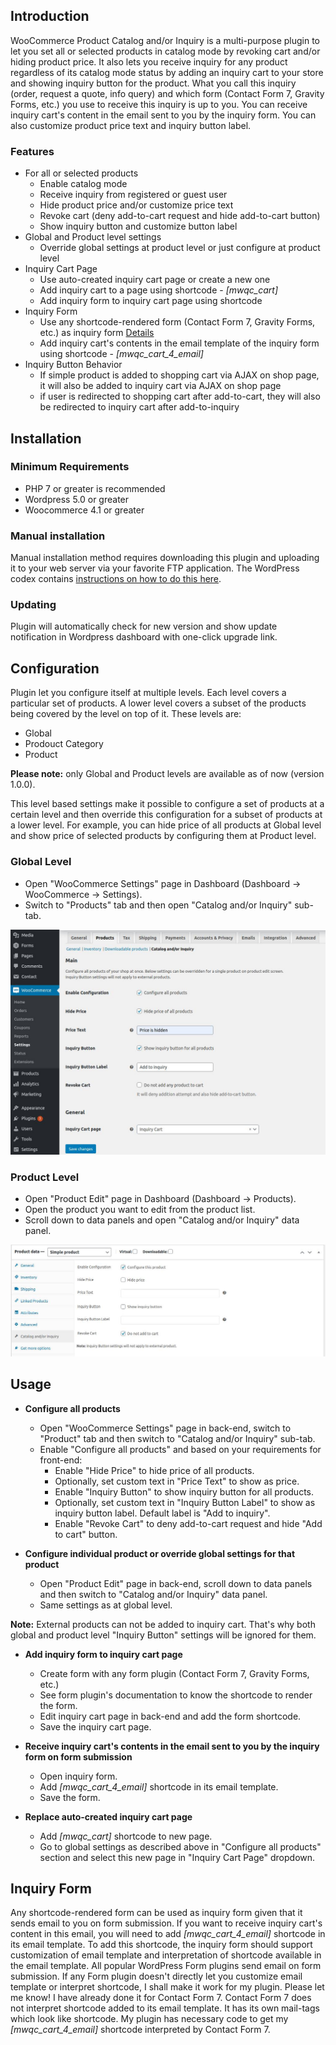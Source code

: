 
## Introduction
WooCommerce Product Catalog and/or Inquiry is a multi-purpose plugin to let you set all or selected products in catalog mode by revoking cart and/or hiding product price. It also lets you receive inquiry for any product regardless of its catalog mode status by adding an inquiry cart to your store and showing inquiry button for the product. What you call this inquiry (order, request a quote, info query) and which form (Contact Form 7, Gravity Forms, etc.) you use to receive this inquiry is up to you. You can receive inquiry cart's content in the email sent to you by the inquiry form. You can also customize product price text and inquiry button label.

### Features
- For all or selected products
  - Enable catalog mode
  - Receive inquiry from registered or guest user
  - Hide product price and/or customize price text
  - Revoke cart (deny add-to-cart request and hide add-to-cart button)
  - Show inquiry button and customize button label
- Global and Product level settings
    - Override global settings at product level or just configure at product level
- Inquiry Cart Page
  - Use auto-created inquiry cart page or create a new one
  - Add inquiry cart to a page using shortcode - *[mwqc_cart]*
  - Add inquiry form to inquiry cart page using shortcode
- Inquiry Form
  - Use any shortcode-rendered form (Contact Form 7, Gravity Forms, etc.) as inquiry form [Details](#inquiry-form "Read more about inquiry form")
  - Add inquiry cart's contents in the email template of the inquiry form using shortcode - *[mwqc_cart_4_email]*
- Inquiry Button Behavior
  - If simple product is added to shopping cart via AJAX on shop page, it will also be added to inquiry cart via AJAX on shop page
  - if user is redirected to shopping cart after add-to-cart, they will also be redirected to inquiry cart after add-to-inquiry


## Installation

### Minimum Requirements

- PHP 7 or greater is recommended
- Wordpress 5.0 or greater
- Woocommerce 4.1 or greater

### Manual installation

Manual installation method requires downloading this plugin and uploading it to your web server via your favorite FTP application. The WordPress codex contains [instructions on how to do this here](https://wordpress.org/support/article/managing-plugins/#manual-plugin-installation).

### Updating

Plugin will automatically check for new version and show update notification in Wordpress dashboard with one-click upgrade link.

## Configuration

Plugin let you configure itself at multiple levels. Each level covers a particular set of products. A lower level covers a subset of the products being covered by the level on top of it. These levels are:
- Global
- Prodouct Category
- Product

**Please note:** only Global and Product levels are available as of now (version 1.0.0).

This level based settings make it possible to configure a set of products at a certain level and then override this configuration for a subset of products at a lower level. For example, you can hide price of all products at Global level and show price of selected products by configuring them at Product level.

### Global Level
- Open "WooCommerce Settings" page in Dashboard (Dashboard -> WooCommerce -> Settings).
- Switch to "Products" tab and then open "Catalog and/or Inquiry" sub-tab.

![alt Global Settings](https://github.com/wpxqw/mwqc/raw/master/docs/global-settings.jpg)

### Product Level
- Open "Product Edit" page in Dashboard (Dashboard -> Products).
- Open the product you want to edit from the product list.
- Scroll down to data panels and open "Catalog and/or Inquiry" data panel.

![alt Product Settings](https://github.com/wpxqw/mwqc/raw/master/docs/product-settings.jpg)

## Usage
- **Configure all products**
  - Open "WooCommerce Settings" page in back-end, switch to "Product" tab and then switch to "Catalog and/or Inquiry" sub-tab.
  - Enable "Configure all products" and based on your requirements for front-end:
    - Enable "Hide Price" to hide price of all products.
    - Optionally, set custom text in "Price Text" to show as price.
    - Enable "Inquiry Button" to show inquiry button for all products.
    - Optionally, set custom text in "Inquiry Button Label" to show as inquiry button label. Default label is "Add to inquiry".
    - Enable "Revoke Cart" to deny add-to-cart request and hide "Add to cart" button.

- **Configure individual product or override global settings for that product**
  - Open "Product Edit" page in back-end, scroll down to data panels and then switch to "Catalog and/or Inquiry" data panel.
  - Same settings as at global level.

**Note:** External products can not be added to inquiry cart. That's why both global and product level "Inquiry Button" settings will be ignored for them.

- **Add inquiry form to inquiry cart page**
  - Create form with any form plugin (Contact Form 7, Gravity Forms, etc.)
  - See form plugin's documentation to know the shortcode to render the form.
  - Edit inquiry cart page in back-end and add the form shortcode.
  - Save the inquiry cart page.

- **Receive inquiry cart's contents in the email sent to you by the inquiry form on form submission**
  - Open inquiry form. 
  - Add *[mwqc_cart_4_email]* shortcode in its email template.
  - Save the form.

- **Replace auto-created inquiry cart page**
  - Add *[mwqc_cart]* shortcode to new page.
  - Go to global settings as described above in "Configure all products" section and select this new page in "Inquiry Cart Page" dropdown.

## Inquiry Form
Any  shortcode-rendered form can be used as inquiry form given that it sends email to you on form submission.
If you want to receive inquiry cart's content in this email, you will need to add *[mwqc_cart_4_email]* shortcode in its email template. To add this shortcode, the inquiry form should support customization of email template and interpretation of shortcode available in the email template.
All popular WordPress Form plugins send email on form submission. If any Form plugin doesn't directly let you customize email template or interpret shortcode, I shall make it work for my plugin. Please let me know! I have already done it for Contact Form 7.
Contact Form 7 does not interpret shortcode added to its email template. It has its own mail-tags which look like shortcode. My plugin has necessary code to get my *[mwqc_cart_4_email]* shortcode interpreted by Contact  Form 7.
